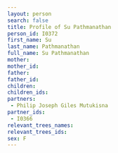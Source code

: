 ```yaml
---
layout: person
search: false
title: Profile of Su Pathmanathan
person_id: I0372
first_name: Su
last_name: Pathmanathan
full_name: Su Pathmanathan
mother: 
mother_id: 
father: 
father_id: 
children:
children_ids:
partners:
 - Philip Joseph Giles Mutukisna
partner_ids:
 - I0366
relevant_trees_names:
relevant_trees_ids:
sex: F
---
```


